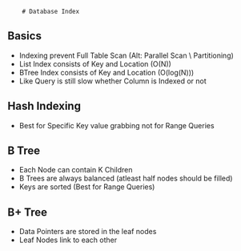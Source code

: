 		# Database Index

## Basics 

- Indexing prevent Full Table Scan (Alt: Parallel Scan \ Partitioning)
- List Index consists of Key and Location (O(N))
- BTree Index consists of Key and Location (O(log(N)))
- Like Query is still slow whether Column is Indexed or not

## Hash Indexing

- Best for Specific Key value grabbing not for Range Queries

## B Tree

- Each Node can contain K Children
- B Trees are always balanced (atleast half nodes should be filled)
- Keys are sorted (Best for Range Queries)

## B+ Tree

- Data Pointers are stored in the leaf nodes
- Leaf Nodes link to each other
